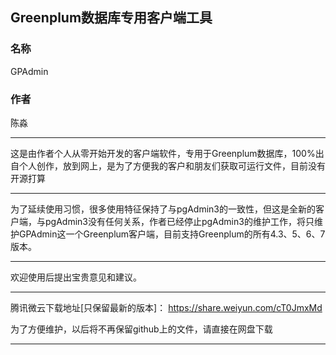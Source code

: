 ## Greenplum数据库专用客户端工具

### 名称

GPAdmin

### 作者

陈淼

****

这是由作者个人从零开始开发的客户端软件，专用于Greenplum数据库，100%出自个人创作，放到网上，是为了方便我的客户和朋友们获取可运行文件，目前没有开源打算

****

为了延续使用习惯，很多使用特征保持了与pgAdmin3的一致性，但这是全新的客户端，与pgAdmin3没有任何关系，作者已经停止pgAdmin3的维护工作，将只维护GPAdmin这一个Greenplum客户端，目前支持Greenplum的所有4.3、5、6、7版本。

****

欢迎使用后提出宝贵意见和建议。

****

腾讯微云下载地址[只保留最新的版本]：
https://share.weiyun.com/cT0JmxMd

为了方便维护，以后将不再保留github上的文件，请直接在网盘下载
****
